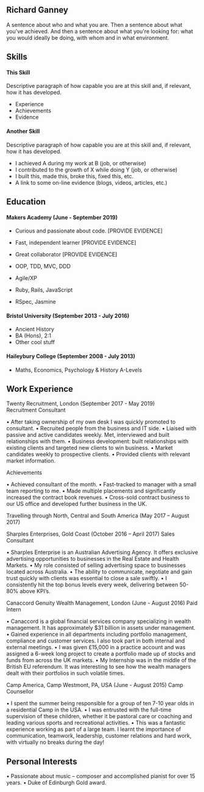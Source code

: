 ## Richard Ganney

A sentence about who and what you are. Then a sentence about what you've achieved. And then a sentence about what you're looking for: what you would ideally be doing, with whom and in what environment.

## Skills

#### This Skill

Descriptive paragraph of how capable you are at this skill and, if relevant, how it has developed.

- Experience
- Achievements
- Evidence

#### Another Skill

Descriptive paragraph of how capable you are at this skill and, if relevant, how it has developed.

- I achieved A during my work at B (job, or otherwise)
- I contributed to the growth of X while doing Y (job, or otherwise)
- I built this, made this, broke this, fixed this, etc.
- A link to some on-line evidence (blogs, videos, articles, etc.)

## Education

#### Makers Academy (June - September 2019)

- Curious and passionate about code. [PROVIDE EVIDENCE]
- Fast, independent learner [PROVIDE EVIDENCE]
- Great collaborator [PROVIDE EVIDENCE]

- OOP, TDD, MVC, DDD
- Agile/XP
- Ruby, Rails, JavaScript
- RSpec, Jasmine

#### Bristol University (September 2013 - July 2016)

- Ancient History
- BA (Hons), 2:1
- Other cool stuff

#### Haileybury College (September 2008 - July 2013)

- Maths, Economics, Psychology & History A-Levels

## Work Experience

Twenty Recruitment, London (September 2017 - May 2019)    
Recruitment Consultant

•	After taking ownership of my own desk I was quickly promoted to consultant.
•	Recruited people from the business and IT side.
•	Liaised with passive and active candidates weekly. Met, interviewed and built relationships with them.
•	Business development: built relationships with existing clients and targeted new clients to win business.
•	Market candidates weekly to prospective clients.
•	Provided clients with relevant market information.

Achievements

•	Achieved consultant of the month.
• Fast-tracked to manager with a small team reporting to me.
•	Made multiple placements and significantly increased the contract book revenues.
•	Cross-sold contract business to our US office and developed further business in the UK.

Travelling through North, Central and South America (May 2017 – August 2017)

Sharples Enterprises, Gold Coast (October 2016 – April 2017)
Sales Consultant

• Sharples Enterprise is an Australian Advertising Agency. It offers exclusive advertising opportunities to businesses in the Real Estate   and Health Markets.
•	My role consisted of selling advertising space to businesses located across Australia. 
•	The ability to communicate, negotiate and gain trust quickly with clients was essential to close a sale swiftly.
•	I consistently hit the top bonus levels every week, delivering between 50-80% above KPI’s.

Canaccord Genuity Wealth Management, London (June - August 2016)
Paid Intern

•	Canaccord is a global financial services company specializing in wealth management. It has approximately $31 billion in assets under       management.
•	Gained experience in all departments including portfolio management, compliance and customer services. I also took part in both internal   and external meetings.
•	I was given £15,000 in a practice account and was assigned a 6-week long project to create a portfolio made up of stocks and funds from   across the UK markets.
•	My Internship was in the middle of the British EU referendum. It was interesting to see how the wealth managers dealt with their           portfolios in such volatile times. 

Camp America, Camp Westmont, PA, USA (June - August 2015)
Camp Counsellor

•	I spent the summer being responsible for a group of ten 7-10 year olds in a residential Camp in the USA. 
•	I was entrusted with the full-time supervision of these children, whether it be pastoral care or coaching and leading various sports and   recreational activities.
•	This was a fantastic experience working as part of a large team. I learnt the importance of communication, teamwork, leadership,           customer relations and hard work, with virtually no breaks during the day!

## Personal Interests 

•	Passionate about music – composer and accomplished pianist for over 15 years. 
•	Duke of Edinburgh Gold award.


